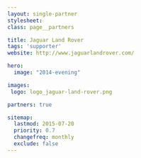```yaml
---
layout: single-partner
stylesheet:
class: page__partners

title: Jaguar Land Rover
tags: 'supporter'
website: http://www.jaguarlandrover.com/

hero:
  image: "2014-evening"

images:
 logo: logo_jaguar-land-rover.png

partners: true

sitemap:
  lastmod: 2015-07-20
  priority: 0.7
  changefreq: monthly
  exclude: false
---
```

